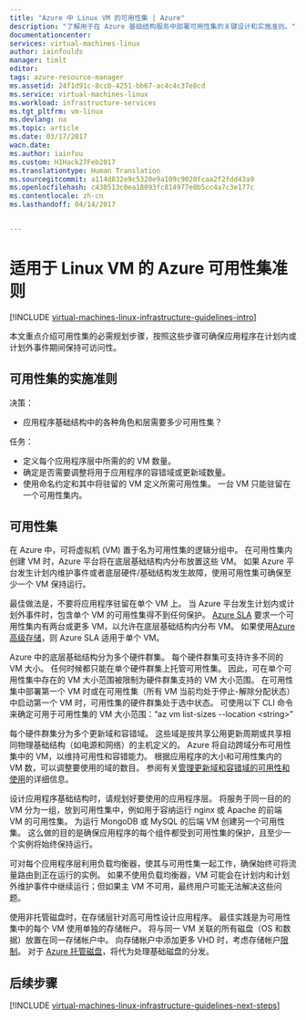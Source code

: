 ```yaml
---
title: "Azure 中 Linux VM 的可用性集 | Azure"
description: "了解用于在 Azure 基础结构服务中部署可用性集的关键设计和实施准则。"
documentationcenter: 
services: virtual-machines-linux
author: iainfoulds
manager: timlt
editor: 
tags: azure-resource-manager
ms.assetid: 24f1d91c-8cc0-4251-bb67-ac4c4c37e8cd
ms.service: virtual-machines-linux
ms.workload: infrastructure-services
ms.tgt_pltfrm: vm-linux
ms.devlang: na
ms.topic: article
ms.date: 03/17/2017
wacn.date: 
ms.author: iainfou
ms.custom: H1Hack27Feb2017
ms.translationtype: Human Translation
ms.sourcegitcommit: a114d832e9c5320e9a109c9020fcaa2f2fdd43a9
ms.openlocfilehash: c430513c0ea18093fc814977e0b5cc4a7c3e177c
ms.contentlocale: zh-cn
ms.lasthandoff: 04/14/2017


---
```

# <a name="azure-availability-sets-guidelines-for-linux-vms"></a>适用于 Linux VM 的 Azure 可用性集准则

[!INCLUDE [virtual-machines-linux-infrastructure-guidelines-intro](../../includes/virtual-machines-linux-infrastructure-guidelines-intro.md)]

本文重点介绍可用性集的必需规划步骤，按照这些步骤可确保应用程序在计划内或计划外事件期间保持可访问性。

## <a name="implementation-guidelines-for-availability-sets"></a>可用性集的实施准则
决策：

* 应用程序基础结构中的各种角色和层需要多少可用性集？

任务：

* 定义每个应用程序层中所需的的 VM 数量。
* 确定是否需要调整将用于应用程序的容错域或更新域数量。
* 使用命名约定和其中将驻留的 VM 定义所需可用性集。 一台 VM 只能驻留在一个可用性集内。 

## <a name="availability-sets"></a>可用性集
在 Azure 中，可将虚拟机 (VM) 置于名为可用性集的逻辑分组中。 在可用性集内创建 VM 时，Azure 平台将在底层基础结构内分布放置这些 VM。 如果 Azure 平台发生计划内维护事件或者底层硬件/基础结构发生故障，使用可用性集可确保至少一个 VM 保持运行。

最佳做法是，不要将应用程序驻留在单个 VM 上。 当 Azure 平台发生计划内或计划外事件时，包含单个 VM 的可用性集得不到任何保护。 [Azure SLA](https://www.azure.cn/support/sla/virtual-machines) 要求一个可用性集内有两台或更多 VM，以允许在底层基础结构内分布 VM。 如果使用[Azure 高级存储](../storage/storage-premium-storage.md?toc=%2fazure%2fvirtual-machines%2flinux%2ftoc.json)，则 Azure SLA 适用于单个 VM。

Azure 中的底层基础结构分为多个硬件群集。 每个硬件群集可支持许多不同的 VM 大小。 任何时候都只能在单个硬件群集上托管可用性集。 因此，可在单个可用性集中存在的 VM 大小范围被限制为硬件群集支持的 VM 大小范围。 在可用性集中部署第一个 VM 时或在可用性集（所有 VM 当前均处于停止-解除分配状态）中启动第一个 VM 时，可用性集的硬件群集处于选中状态。 可使用以下 CLI 命令来确定可用于可用性集的 VM 大小范围：“az vm list-sizes --location \<string\>”

每个硬件群集分为多个更新域和容错域。 这些域是按共享公用更新周期或共享相同物理基础结构（如电源和网络）的主机定义的。 Azure 将自动跨域分布可用性集中的 VM，以维持可用性和容错能力。 根据应用程序的大小和可用性集内的 VM 数，可以调整要使用的域的数目。 参阅有关[管理更新域和容错域的可用性和使用](virtual-machines-linux-manage-availability.md?toc=%2fazure%2fvirtual-machines%2flinux%2ftoc.json)的详细信息。

设计应用程序基础结构时，请规划好要使用的应用程序层。 将服务于同一目的的 VM 分为一组，放到可用性集中，例如用于容纳运行 nginx 或 Apache 的前端 VM 的可用性集。 为运行 MongoDB 或 MySQL 的后端 VM 创建另一个可用性集。 这么做的目的是确保应用程序的每个组件都受到可用性集的保护，且至少一个实例将始终保持运行。

可对每个应用程序层利用负载均衡器，使其与可用性集一起工作，确保始终可将流量路由到正在运行的实例。 如果不使用负载均衡器，VM 可能会在计划内和计划外维护事件中继续运行；但如果主 VM 不可用，最终用户可能无法解决这些问题。

使用非托管磁盘时，在存储层针对高可用性设计应用程序。 最佳实践是为可用性集中的每个 VM 使用单独的存储帐户。 将与同一 VM 关联的所有磁盘（OS 和数据）放置在同一存储帐户中。 向存储帐户中添加更多 VHD 时，考虑存储帐户[限制](../storage/storage-scalability-targets.md)。 对于 [Azure 托管磁盘](../storage/storage-managed-disks-overview.md?toc=%2fazure%2fvirtual-machines%2flinux%2ftoc.json)，将代为处理基础磁盘的分发。

## <a name="next-steps"></a> 后续步骤
[!INCLUDE [virtual-machines-linux-infrastructure-guidelines-next-steps](../../includes/virtual-machines-linux-infrastructure-guidelines-next-steps.md)]
